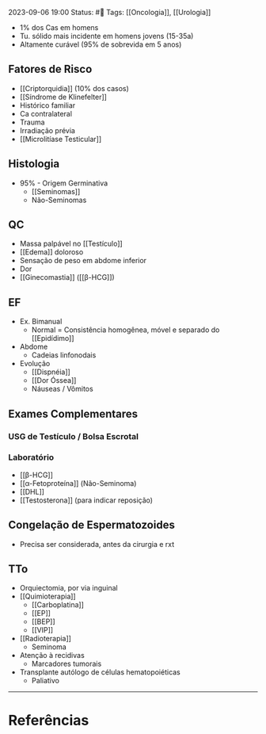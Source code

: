 2023-09-06 19:00
Status: #🌱 
Tags: [[Oncologia]], [[Urologia]]
<br/>
- 1% dos Cas em homens
- Tu. sólido mais incidente em homens jovens (15-35a)
- Altamente curável (95% de sobrevida em 5 anos)
## Fatores de Risco
- [[Criptorquidia]] (10% dos casos)
- [[Síndrome de Klinefelter]]
- Histórico familiar
- Ca contralateral
- Trauma
- Irradiação prévia
- [[Microlitíase Testicular]]
## Histologia
- 95% - Origem Germinativa
	- [[Seminomas]]
	- Não-Seminomas
## QC
- Massa palpável no [[Testículo]]
- [[Edema]] doloroso
- Sensação de peso em abdome inferior
- Dor
- [[Ginecomastia]] ([[β-HCG]])
## EF
- Ex. Bimanual
	- Normal = Consistência homogênea, móvel e separado do [[Epidídimo]]
- Abdome
	- Cadeias linfonodais
- Evolução
	- [[Dispnéia]]
	- [[Dor Óssea]]
	- Náuseas / Vômitos
## Exames Complementares
### USG de Testículo / Bolsa Escrotal
### Laboratório
- [[β-HCG]]
- [[α-Fetoproteína]] (Não-Seminoma)
- [[DHL]]
- [[Testosterona]] (para indicar reposição)
## Congelação de Espermatozoides
- Precisa ser considerada, antes da cirurgia e rxt
## TTo
- Orquiectomia, por via inguinal
- [[Quimioterapia]]
	- [[Carboplatina]]
	- [[EP]]
	- [[BEP]]
	- [[VIP]]
- [[Radioterapia]]
	- Seminoma
- Atenção à recidivas
	- Marcadores tumorais
- Transplante autólogo de células hematopoiéticas
	- Paliativo
____
# Referências

